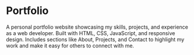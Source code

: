 # Portfolio
A personal portfolio website showcasing my skills, projects, and experience as a web developer. Built with HTML, CSS, JavaScript, and responsive design. Includes sections like About, Projects, and Contact to highlight my work and make it easy for others to connect with me. 
